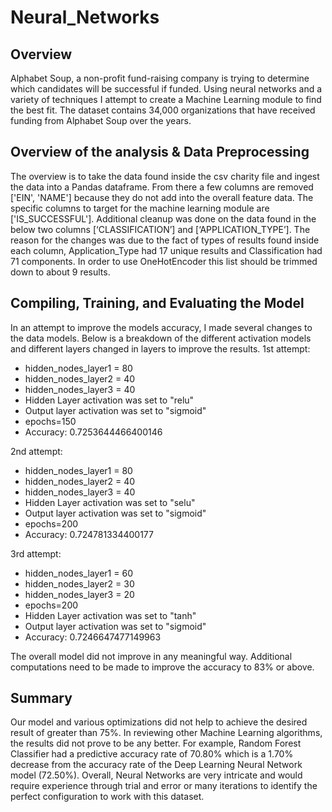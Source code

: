 # Neural_Networks

## Overview
Alphabet Soup, a non-profit fund-raising company is trying to determine which candidates will be successful if funded. Using neural networks and a variety of techniques I attempt to create a Machine Learning module to find the best fit. The dataset contains 34,000 organizations that have received funding from Alphabet Soup over the years.

## Overview of the analysis & Data Preprocessing
The overview is to take the data found inside the csv charity file and ingest the data into a Pandas dataframe. From there a few columns are removed ['EIN', 'NAME'] because they do not add into the overall feature data. The specific columns to target for the machine learning module are ['IS_SUCCESSFUL']. Additional cleanup was done on the data found in the below two columns [‘CLASSIFICATION’] and [‘APPLICATION_TYPE’]. The reason for the changes was due to the fact of types of results found inside each column, Application_Type had 17 unique results and Classification had 71 components. In order to use OneHotEncoder this list should be trimmed down to about 9 results.

## Compiling, Training, and Evaluating the Model
In an attempt to improve the models accuracy, I made several changes to the data models. Below is a breakdown of the different activation models and different layers changed in layers to improve the results.
1st attempt: 
- hidden_nodes_layer1 = 80 
- hidden_nodes_layer2 = 40 
- hidden_nodes_layer3 = 40 
- Hidden Layer activation was set to "relu" 
- Output layer activation was set to "sigmoid" 
- epochs=150 
- Accuracy: 0.7253644466400146 

2nd attempt: 
- hidden_nodes_layer1 = 80 
- hidden_nodes_layer2 = 40 
- hidden_nodes_layer3 = 40 
- Hidden Layer activation was set to "selu" 
- Output layer activation was set to "sigmoid" 
- epochs=200 
- Accuracy: 0.724781334400177 

3rd attempt: 
- hidden_nodes_layer1 = 60 
- hidden_nodes_layer2 = 30 
- hidden_nodes_layer3 = 20 
- epochs=200 
- Hidden Layer activation was set to "tanh" 
- Output layer activation was set to "sigmoid" 
- Accuracy: 0.7246647477149963 

The overall model did not improve in any meaningful way. Additional computations need to be made to improve the accuracy to 83% or above.

## Summary
Our model and various optimizations did not help to achieve the desired result of greater than 75%. In reviewing other Machine Learning algorithms, the results did not prove to be any better. For example, Random Forest Classifier had a predictive accuracy rate of 70.80% which is a 1.70% decrease from the accuracy rate of the Deep Learning Neural Network model (72.50%). Overall, Neural Networks are very intricate and would require experience through trial and error or many iterations to identify the perfect configuration to work with this dataset.
